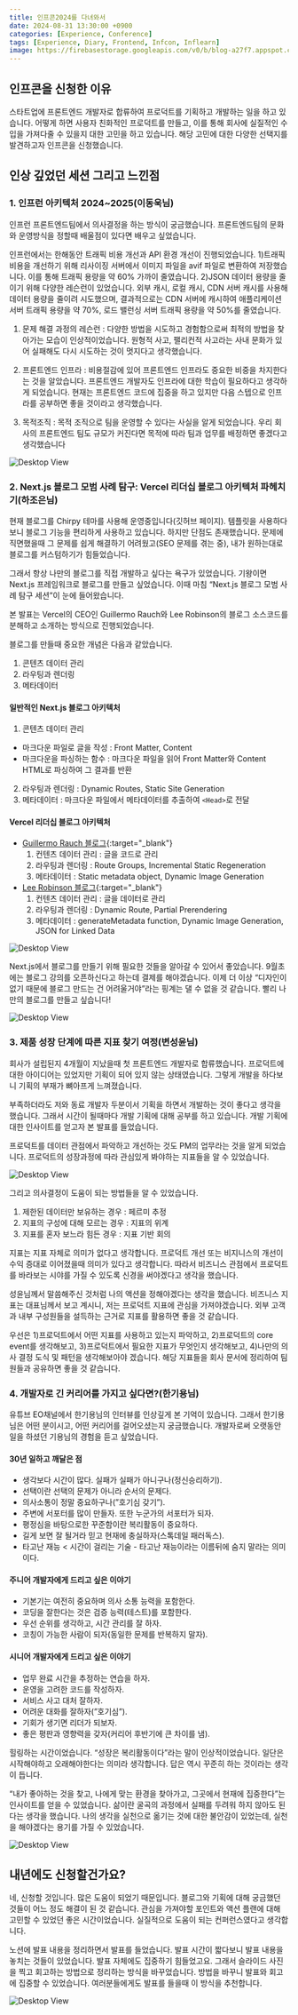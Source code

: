 ```yaml
---
title: 인프콘2024를 다녀와서
date: 2024-08-31 13:30:00 +0900
categories: [Experience, Conference]
tags: [Experience, Diary, Frontend, Infcon, Inflearn]
image: https://firebasestorage.googleapis.com/v0/b/blog-a27f7.appspot.com/o/images%2Fposts%2F4-infcon-2024%2Finfcon-1.png?alt=media&token=8fed976c-fa34-4518-902a-263c823cce9a
---
```


## 인프콘을 신청한 이유

스타트업에 프론트엔드 개발자로 합류하여 프로덕트를 기획하고 개발하는 일을 하고 있습니다. 어떻게 하면 사용자 친화적인 프로덕트를 만들고, 이를 통해 회사에 실질적인 수입을 가져다줄 수 있을지 대한 고민을 하고 있습니다. 해당 고민에 대한 다양한 선택지를 발견하고자 인프콘을 신청했습니다.

## 인상 깊었던 세션 그리고 느낀점

### 1. 인프런 아키텍처 2024~2025(이동욱님)

인프런 프론트엔드팀에서 의사결정을 하는 방식이 궁금했습니다. 프론트엔드팀의 문화와 운영방식을 정할때 배울점이 있다면 배우고 싶었습니다.

인프런에서는 한해동안 트래픽 비용 개선과 API 환경 개선이 진행되었습니다. 1)트래픽 비용을 개선하기 위해 리사이징 서버에서 이미지 파일을 avif 파일로 변환하여 저장했습니다. 이를 통해 트래픽 용량을 약 60% 가까이 줄였습니다. 2)JSON 데이터 용량을 줄이기 위해 다양한 레슨런이 있었습니다. 외부 캐시, 로컬 캐시, CDN 서버 캐시를 사용해 데이터 용량을 줄이려 시도했으며, 결과적으로는 CDN 서버에 캐시하여 애플리케이션 서버 트래픽 용량을 약 70%, 로드 밸런싱 서버 트래픽 용량을 약 50%를 줄였습니다.

1. 문제 해결 과정의 레슨런 : 다양한 방법을 시도하고 경험함으로써 최적의 방법을 찾아가는 모습이 인상적이었습니다. 원형적 사고, 팰리컨적 사고라는 사내 문화가 있어 실패해도 다시 시도하는 것이 멋지다고 생각했습니다.

2. 프론트엔드 인프라 : 비용절감에 있어 프론트엔드 인프라도 중요한 비중을 차지한다는 것을 알았습니다. 프론트엔드 개발자도 인프라에 대한 학습이 필요하다고 생각하게 되었습니다. 현재는 프론트엔드 코드에 집중을 하고 있지만 다음 스텝으로 인프라를 공부하면 좋을 것이라고 생각했습니다.

3. 목적조직 : 목적 조직으로 팀을 운영할 수 있다는 사실을 알게 되었습니다. 우리 회사의 프론트엔드 팀도 규모가 커진다면 목적에 따라 팀과 업무를 배정하면 좋겠다고 생각했습니다

![Desktop View](https://firebasestorage.googleapis.com/v0/b/blog-a27f7.appspot.com/o/images%2Fposts%2F4-infcon-2024%2Finfcon-3.jpeg?alt=media&token=cc7e50d0-767d-4081-8105-debb588e2b48)

### 2. Next.js 블로그 모범 사례 탐구: Vercel 리더십 블로그 아키텍처 파헤치기(하조은님)

현재 블로그를 Chirpy 테마를 사용해 운영중입니다(깃허브 페이지). 템플릿을 사용하다보니 블로그 기능을 편리하게 사용하고 있습니다. 하지만 단점도 존재했습니다. 문제에 직면했을때 그 문제를 쉽게 해결하기 어려웠고(SEO 문제를 겪는 중), 내가 원하는대로 블로그를 커스텀하기가 힘들었습니다.

그래서 항상 나만의 블로그를 직접 개발하고 싶다는 욕구가 있었습니다. 기왕이면 Next.js 프레임워크로 블로그를 만들고 싶었습니다. 이때 마침 “Next.js 블로그 모범 사례 탐구 세션”이 눈에 들어왔습니다.

본 발표는 Vercel의 CEO인 Guillermo Rauch와 Lee Robinson의 블로그 소스코드를 분해하고 소개하는 방식으로 진행되었습니다.

블로그를 만들때 중요한 개념은 다음과 같았습니다.

1. 콘텐츠 데이터 관리
2. 라우팅과 렌더링
3. 메타데이터

#### 일반적인 Next.js 블로그 아키텍처

1. 콘텐츠 데이터 관리

- 마크다운 파일로 글을 작성 : Front Matter, Content
- 마크다운을 파싱하는 함수 : 마크다운 파일을 읽어 Front Matter와 Content HTML로 파싱하여 그 결과를 반환

2. 라우팅과 렌더링 : Dynamic Routes, Static Site Generation
3. 메타데이터 : 마크다운 파일에서 메타데이터를 추출하여 `<Head>`로 전달

#### Vercel 리더십 블로그 아키텍처

- [Guillermo Rauch 블로그](https://github.com/rauchg/blog){:target="\_blank"}
  1. 컨텐츠 데이터 관리 : 글을 코드로 관리
  2. 라우팅과 렌더링 : Route Groups, Incremental Static Regeneration
  3. 메타데이터 : Static metadata object, Dynamic Image Generation
- [Lee Robinson 블로그](https://github.com/leerob/leerob.io){:target="\_blank"}
  1. 컨텐츠 데이터 관리 : 글을 데이터로 관리
  2. 라우팅과 렌더링 : Dynamic Route, Partial Prerendering
  3. 메타데이터 : generateMetadata function, Dynamic Image Generation, JSON for Linked Data

![Desktop View](https://firebasestorage.googleapis.com/v0/b/blog-a27f7.appspot.com/o/images%2Fposts%2F4-infcon-2024%2Finfcon-4.png?alt=media&token=e13c39d5-3ae0-4582-9d0d-b0352d3e2bbd)

Next.js에서 블로그를 만들기 위해 필요한 것들을 알아갈 수 있어서 좋았습니다. 9월초에는 블로그 강의를 오픈하신다고 하는데 결제를 해야겠습니다. 이제 더 이상 “디자인이 없기 때문에 블로그 만드는 건 어려울거야”라는 핑계는 댈 수 없을 것 같습니다. 빨리 나만의 블로그를 만들고 싶습니다!

![Desktop View](https://firebasestorage.googleapis.com/v0/b/blog-a27f7.appspot.com/o/images%2Fposts%2F4-infcon-2024%2Finfcon-5.jpeg?alt=media&token=6cc55524-0cb9-4d79-a7e1-804b6d887711)

### 3. 제품 성장 단계에 따른 지표 찾기 여정(변성윤님)

회사가 설립된지 4개월이 지났을때 첫 프론트엔드 개발자로 합류했습니다. 프로덕트에 대한 아이디어는 있었지만 기획이 되어 있지 않는 상태였습니다. 그렇게 개발을 하다보니 기획의 부재가 뼈아프게 느껴졌습니다.

부족하더라도 저와 동료 개발자 두분이서 기획을 하면서 개발하는 것이 좋다고 생각을 했습니다. 그래서 시간이 될때마다 개발 기획에 대해 공부를 하고 있습니다. 개발 기획에 대한 인사이트를 얻고자 본 발표를 들었습니다.

프로덕트를 데이터 관점에서 파악하고 개선하는 것도 PM의 업무라는 것을 알게 되었습니다. 프로덕트의 성장과정에 따라 관심있게 봐야하는 지표들을 알 수 있었습니다.

![Desktop View](https://firebasestorage.googleapis.com/v0/b/blog-a27f7.appspot.com/o/images%2Fposts%2F4-infcon-2024%2Finfcon-6.png?alt=media&token=78114998-fa31-4f18-b9b7-caad23eab880)

그리고 의사결정이 도움이 되는 방법들을 알 수 있었습니다.

1. 제한된 데이터만 보유하는 경우 : 페르미 추정
2. 지표의 구성에 대해 모르는 경우 : 지표의 위계
3. 지표를 혼자 보느라 힘든 경우 : 지표 기반 회의

지표는 지표 자체로 의미가 없다고 생각합니다. 프로덕트 개선 또는 비지니스의 개선이 수익 증대로 이어졌을때 의미가 있다고 생각합니다. 따라서 비즈니스 관점에서 프로덕트를 바라보는 시야를 가질 수 있도록 신경을 써야겠다고 생각을 했습니다.

성윤님께서 말씀해주신 것처럼 나의 액션을 정해야겠다는 생각을 했습니다. 비즈니스 지표는 대표님께서 보고 계시니, 저는 프로덕트 지표에 관심을 가져야겠습니다. 외부 고객과 내부 구성원들을 설득하는 근거로 지표를 활용하면 좋을 것 같습니다.

우선은 1)프로덕트에서 어떤 지표를 사용하고 있는지 파악하고, 2)프로덕트의 core event를 생각해보고, 3)프로덕트에서 필요한 지표가 무엇인지 생각해보고, 4)나만의 의사 결정 도식 및 패턴을 생각해보아야 겠습니다. 해당 지표들을 회사 문서에 정리하여 팀원들과 공유하면 좋을 것 같습니다.

### 4. 개발자로 긴 커리어를 가지고 싶다면?(한기용님)

유튜브 EO채널에서 한기용님의 인터뷰를 인상깊게 본 기억이 있습니다. 그래서 한기용님은 어떤 분이시고, 어떤 커리어를 걸어오셨는지 궁금했습니다. 개발자로써 오랫동안 일을 하셨던 기용님의 경험을 듣고 싶었습니다.

#### 30년 일하고 깨달은 점

- 생각보다 시간이 많다. 실패가 실패가 아니구나(정신승리하기).
- 선택이란 선택의 문제가 아니라 순서의 문제다.
- 의사소통이 정말 중요하구나(”호기심 갖기”).
- 주변에 서포터를 많이 만들자. 또한 누군가의 서포터가 되자.
- 평정심을 바탕으로한 꾸준함이란 복리활동이 중요하다.
- 길게 보면 잘 될거라 믿고 현재에 충실하자(스톡데일 패러독스).
- 타고난 재능 < 시간이 걸리는 기술 - 타고난 재능이라는 이름뒤에 숨지 말라는 의미이다.

#### 주니어 개발자에게 드리고 싶은 이야기

- 기본기는 여전히 중요하며 의사 소통 능력을 포함한다.
- 코딩을 잘한다는 것은 검증 능력(테스트)를 포함한다.
- 우선 순위를 생각하고, 시간 관리를 잘 하자.
- 코칭이 가능한 사람이 되자(동일한 문제를 반복하지 말자).

#### 시니어 개발자에게 드리고 싶은 이야기

- 업무 완료 시간을 추정하는 연습을 하자.
- 운영을 고려한 코드를 작성하자.
- 서비스 사고 대처 잘하자.
- 어려운 대화를 잘하자(”호기심”).
- 기회가 생기면 리더가 되보자.
- 좋은 평판과 영향력을 갖자(커리어 후반기에 큰 차이를 냄).

힐링하는 시간이었습니다. “성장은 복리활동이다”라는 말이 인상적이었습니다. 일단은 시작해야하고 오래해야한다는 의미라 생각합니다. 답은 역시 꾸준히 하는 것이라는 생각이 듭니다.

“내가 좋아하는 것을 찾고, 나에게 맞는 환경을 찾아가고, 그곳에서 현재에 집중한다”는 인사이트를 얻을 수 있었습니다. 삶이란 굴곡의 과정에서 실패를 두려워 하지 않아도 된다는 생각을 했습니다. 나의 생각을 실천으로 옮기는 것에 대한 불안감이 있었는데, 실천을 해야겠다는 용기를 가질 수 있었습니다.

![Desktop View](https://firebasestorage.googleapis.com/v0/b/blog-a27f7.appspot.com/o/images%2Fposts%2F4-infcon-2024%2Finfcon-8.jpeg?alt=media&token=c1092423-0d81-4b22-b810-841d18c4e1b0)

## 내년에도 신청할건가요?

네, 신청할 것입니다. 많은 도움이 되었기 때문입니다. 블로그와 기획에 대해 궁금했던 것들이 어느 정도 해결이 된 것 같습니다. 관심을 가져야할 포인트와 액션 플랜에 대해 고민할 수 있었던 좋은 시간이었습니다. 실질적으로 도움이 되는 컨퍼런스였다고 생각합니다.

노션에 발표 내용을 정리하면서 발표를 들었습니다. 발표 시간이 짧다보니 발표 내용을 놓치는 것들이 있었습니다. 발표 자체에도 집중하기 힘들었고요. 그래서 슬라이드 사진을 찍고 회고하는 방법으로 정리하는 방식을 바꾸었습니다. 방법을 바꾸니 발표와 회고에 집중할 수 있었습니다. 여러분들에게도 발표를 들을때 이 방식을 추천합니다.

![Desktop View](https://firebasestorage.googleapis.com/v0/b/blog-a27f7.appspot.com/o/images%2Fposts%2F4-infcon-2024%2Finfcon-9.jpeg?alt=media&token=b5366109-073e-4b43-837a-30ac47cabfc6)
